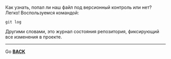 Как узнать, попал ли наш файл под версионный контроль или нет? Легко! Воспользуемся командой:

```bash=
git log
```

Другими словами, это журнал состояния репозитория, фиксирующий все изменения в проекте.
___
Go [**BACK**](readme.md)